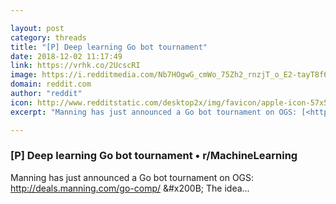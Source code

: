 ```yaml
---

layout: post
category: threads
title: "[P] Deep learning Go bot tournament"
date: 2018-12-02 11:17:49
link: https://vrhk.co/2UcscRI
image: https://i.redditmedia.com/Nb7HOgwG_cmWo_75Zh2_rnzjT_o_E2-tayT8f6UfeyU.jpg?w=320&s=0e4a30ad320ac172260c9b502e771664
domain: reddit.com
author: "reddit"
icon: http://www.redditstatic.com/desktop2x/img/favicon/apple-icon-57x57.png
excerpt: "Manning has just announced a Go bot tournament on OGS: [<http://deals.manning.com/go-comp/>](<http://deals.manning.com/go-comp/>) &amp;#x200B; The idea..."

---
```


### [P] Deep learning Go bot tournament • r/MachineLearning

Manning has just announced a Go bot tournament on OGS: [<http://deals.manning.com/go-comp/>](<http://deals.manning.com/go-comp/>) &amp;#x200B; The idea...